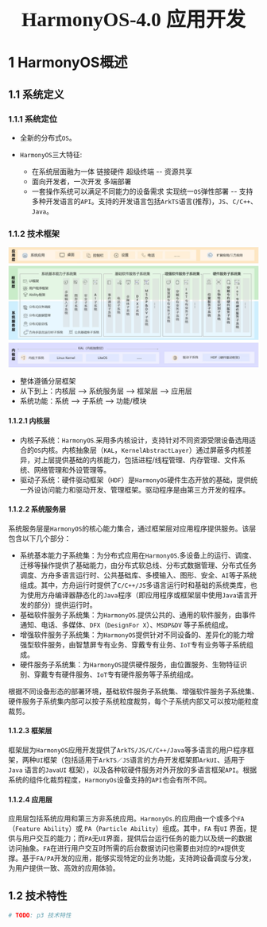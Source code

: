 

<h1 style="text-align: center;font-size: 40px; font-family: '楷体';">HarmonyOS-4.0 应用开发</h1>

# 1 HarmonyOS概述

## 1.1 系统定义

### 1.1.1 系统定位

- 全新的分布式`OS`。

- `HarmonyOS`三大特征:
    - 在系统层面融为一体 链接硬件 超级终端 -- 资源共享
    - 面向开发者，一次开发 多端部署
    - 一套操作系统可以满足不同能力的设备需求 实现统一`OS`弹性部署 -- 支持多种开发语言的`API`。支持的开发语言包括`ArkTS`语言(推荐)，`JS`、`C/C++`、`Java`。

### 1.1.2 技术框架

![Clip_2024-04-15_23-12-09](./assets/Clip_2024-04-15_23-12-09.png)

- 整体遵循分层框架 
- 从下到上：内核层 --> 系统服务层 --> 框架层 --> 应用层
- 系统功能：系统 --> 子系统 --> 功能/模块

#### 1.1.2.1 内核层

- 内核子系统：`HarmonyOS`.采用多内核设计，支持针对不同资源受限设备选用适合的`OS`内核。内核抽象层（`KAL`，`KernelAbstractLayer`）通过屏蔽多内核差异，对上层提供基础的内核能力，包括进程/线程管理、内存管理、文件系统、网络管理和外设管理等。
- 驱动子系统：硬件驱动框架（`HDF`）是`HarmonyOS`硬件生态开放的基础，提供统一外设访问能力和驱动开发、管理框架。驱动程序是由第三方开发的程序。

#### 1.1.2.2 系统服务层

系统服务层是`HarmonyOS`的核心能力集合，通过框架层对应用程序提供服务。该层包含以下几个部分：

- 系统基本能力子系统集：为分布式应用在`HarmonyOS`.多设备上的运行、调度、迁移等操作提供了基础能力，由分布式软总线、分布式数据管理、分布式任务调度、方舟多语言运行时、公共基础库、多模输入、图形、安全、`AI`等子系统组成。其中，方舟运行时提供了`C/C++/JS`多语言运行时和基础的系统类库，也为使用方舟编译器静态化的`Java`程序（即应用程序或框架层中使用`Java`语言开发的部分）提供运行时。
- 基础软件服务子系统集：为`HarmonyOS`.提供公共的、通用的软件服务，由事件通知、电话、多媒体、`DFX`（`DesignFor X`）、`MSDP&DV` 等子系统组成。
- 增强软件服务子系统集：为`HarmonyOS`提供针对不同设备的、差异化的能力增强型软件服务，由智慧屏专有业务、穿戴专有业务、`IoT`专有业务等子系统组成。
- 硬件服务子系统集：为`HarmonyOS`提供硬件服务，由位置服务、生物特征识别、穿戴专有硬件服务、`IoT`专有硬件服务等子系统组成。

根据不同设备形态的部署环境，基础软件服务子系统集、增强软件服务子系统集、硬件服务子系统集内部可以按子系统粒度裁剪，每个子系统内部又可以按功能粒度裁剪。

#### 1.1.2.3 框架层

框架层为`HarmonyOS`应用开发提供了`ArkTS/JS/C/C++/Java`等多语言的用户程序框架，两种`UI`框架（包括适用于`ArkTS／JS`语言的方舟开发框架即`ArkUI`、适用于`Java` 语言的`JavaUI` 框架），以及各种软硬件服务对外开放的多语言框架`API`。根据系统的组件化裁剪程度，`HarmonyOs`设备支持的`API`也会有所不同。

#### 1.1.2.4 应用层

应用层包括系统应用和第三方非系统应用。`HarmonyOs`.的应用由一个或多个`FA`（`Feature Ability`）或 `PA`（`Particle Ability`）组成。其中，`FA` 有`UI` 界面，提供与用户交互的能力；而`PA`无`UI`界面，提供后台运行任务的能力以及统一的数据访问抽象。`FA`在进行用户交互时所需的后台数据访问也需要由对应的`PA`提供支撑。基于`FA/PA`开发的应用，能够实现特定的业务功能，支持跨设备调度与分发，为用户提供一致、高效的应用体验。

## 1.2 技术特性

```python
# TODO: p3 技术特性
```

